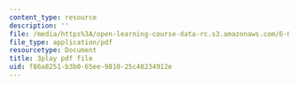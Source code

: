 ```yaml
---
content_type: resource
description: ''
file: /media/https%3A/open-learning-course-data-rc.s3.amazonaws.com/6-041-probabilistic-systems-analysis-and-applied-probability-fall-2010/f86a8251b3b065ee981025c48234912e_jsqSScywvMc.pdf
file_type: application/pdf
resourcetype: Document
title: 3play pdf file
uid: f86a8251-b3b0-65ee-9810-25c48234912e
---
```

